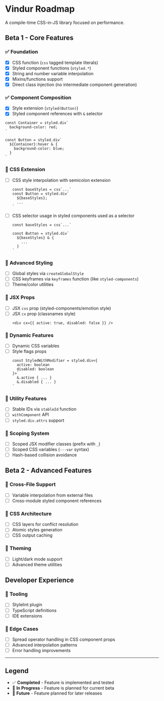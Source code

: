 # Vindur Roadmap

A compile-time CSS-in-JS library focused on performance.

## Beta 1 - Core Features

### ✅ **Foundation**

- [x] CSS function (`css` tagged template literals)
- [x] Styled component functions (`styled.*`)
- [x] String and number variable interpolation
- [x] Mixins/functions support
- [x] Direct class injection (no intermediate component generation)

### ✅ **Component Composition**

- [x] Style extension (`styled(Button)`)
- [x] Styled component references with `&` selector

```tsx
const Container = styled.div`
  background-color: red;
`

const Button = styled.div`
  ${Container}:hover & {
    background-color: blue;
  }
`
```

### 🚧 **CSS Extension**

- [ ] CSS style interpolation with semicolon extension

  ```tsx
  const baseStyles = css`...`
  const Button = styled.div`
    ${baseStyles};
    ...
  `
  ```

- [ ] CSS selector usage in styled components used as a selector

  ```tsx
  const baseStyles = css`...`

  const Button = styled.div`
    ${baseStyles} & {
      ...
    }
  `
  ```

### 🚧 **Advanced Styling**

- [ ] Global styles via `createGlobalStyle`
- [ ] CSS keyframes via `keyframes` function (like `styled-components`)
- [ ] Theme/color utilities

### 🚧 **JSX Props**

- [ ] JSX `css` prop (styled-components/emotion style)
- [ ] JSX `cx` prop (classnames style)
  ```tsx
  <div cx={{ active: true, disabled: false }} />
  ```

### 🚧 **Dynamic Features**

- [ ] Dynamic CSS variables
- [ ] Style flags props
  ```tsx
  const StyledWithModifier = styled.div<{
    active: boolean
    disabled: boolean
  }>`
    &.active { ... }
    &.disabled { ... }
  `
  ```

### 🚧 **Utility Features**

- [ ] Stable IDs via `stableId` function
- [ ] `withComponent` API
- [ ] `styled.div.attrs` support

### 🚧 **Scoping System**

- [ ] Scoped JSX modifier classes (prefix with `_`)
- [ ] Scoped CSS variables (`---var` syntax)
- [ ] Hash-based collision avoidance

## Beta 2 - Advanced Features

### 🔮 **Cross-File Support**

- [ ] Variable interpolation from external files
- [ ] Cross-module styled component references

### 🔮 **CSS Architecture**

- [ ] CSS layers for conflict resolution
- [ ] Atomic styles generation
- [ ] CSS output caching

### 🔮 **Theming**

- [ ] Light/dark mode support
- [ ] Advanced theme utilities

## Developer Experience

### 🔮 **Tooling**

- [ ] Stylelint plugin
- [ ] TypeScript definitions
- [ ] IDE extensions

### 🔮 **Edge Cases**

- [ ] Spread operator handling in CSS component props
- [ ] Advanced interpolation patterns
- [ ] Error handling improvements

---

## Legend

- ✅ **Completed** - Feature is implemented and tested
- 🚧 **In Progress** - Feature is planned for current beta
- 🔮 **Future** - Feature planned for later releases
